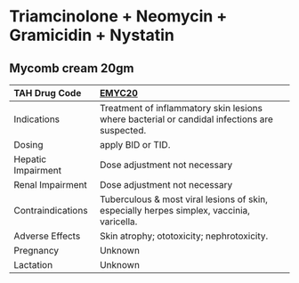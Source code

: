 # Triamcinolone + Neomycin + Gramicidin + Nystatin

## Mycomb cream 20gm

| TAH Drug Code      | [EMYC20](https://www.tahsda.org.tw/drugs/hissearch.php?drug_code=EMYC20)                     |
|:-------------------|:---------------------------------------------------------------------------------------------|
| Indications        | Treatment of inflammatory skin lesions where bacterial or candidal infections are suspected. |
| Dosing             | apply BID or TID.                                                                            |
| Hepatic Impairment | Dose adjustment not necessary                                                                |
| Renal Impairment   | Dose adjustment not necessary                                                                |
| Contraindications  | Tuberculous & most viral lesions of skin, especially herpes simplex, vaccinia, varicella.    |
| Adverse Effects    | Skin atrophy; ototoxicity; nephrotoxicity.                                                   |
| Pregnancy          | Unknown                                                                                      |
| Lactation          | Unknown                                                                                      |

